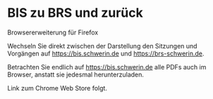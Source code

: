 # BIS zu BRS und zurück

Browsererweiterung für Firefox

Wechseln Sie direkt zwischen der Darstellung den Sitzungen und Vorgängen auf 
https://bis.schwerin.de und https://brs-schwerin.de.

Betrachten Sie endlich auf https://bis.schwerin.de alle PDFs auch im Browser, 
anstatt sie jedesmal herunterzuladen.

Link zum Chrome Web Store folgt.
